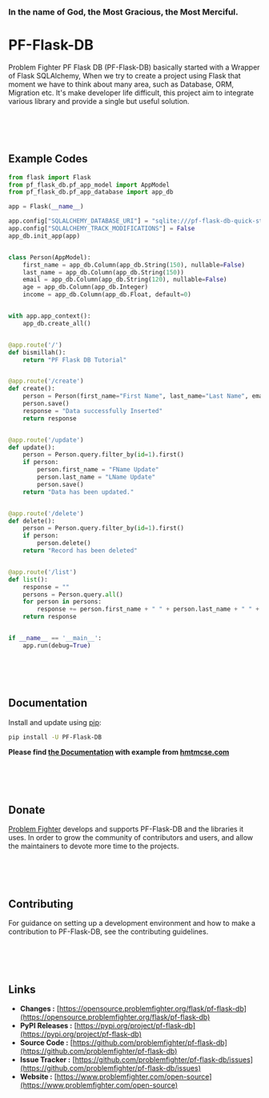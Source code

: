 ### In the name of God, the Most Gracious, the Most Merciful.

# PF-Flask-DB

Problem Fighter PF Flask DB (PF-Flask-DB) basically started with a Wrapper of Flask SQLAlchemy, When we try to create a
project using Flask that moment we have to think about many area, such as Database, ORM, Migration etc. It's make developer
life difficult, this project aim to integrate various library and provide a single but useful solution.


<br/><br/><br/>
## Example Codes
```python
from flask import Flask
from pf_flask_db.pf_app_model import AppModel
from pf_flask_db.pf_app_database import app_db

app = Flask(__name__)

app.config["SQLALCHEMY_DATABASE_URI"] = "sqlite:///pf-flask-db-quick-start.sqlite"
app.config["SQLALCHEMY_TRACK_MODIFICATIONS"] = False
app_db.init_app(app)


class Person(AppModel):
    first_name = app_db.Column(app_db.String(150), nullable=False)
    last_name = app_db.Column(app_db.String(150))
    email = app_db.Column(app_db.String(120), nullable=False)
    age = app_db.Column(app_db.Integer)
    income = app_db.Column(app_db.Float, default=0)


with app.app_context():
    app_db.create_all()


@app.route('/')
def bismillah():
    return "PF Flask DB Tutorial"


@app.route('/create')
def create():
    person = Person(first_name="First Name", last_name="Last Name", email="hmtmcse.com@gmail.com", age=22, income=500)
    person.save()
    response = "Data successfully Inserted"
    return response


@app.route('/update')
def update():
    person = Person.query.filter_by(id=1).first()
    if person:
        person.first_name = "FName Update"
        person.last_name = "LName Update"
        person.save()
    return "Data has been updated."


@app.route('/delete')
def delete():
    person = Person.query.filter_by(id=1).first()
    if person:
        person.delete()
    return "Record has been deleted"


@app.route('/list')
def list():
    response = ""
    persons = Person.query.all()
    for person in persons:
        response += person.first_name + " " + person.last_name + " " + person.email + "<br>"
    return response


if __name__ == '__main__':
    app.run(debug=True)
```



<br/><br/><br/>
## Documentation
Install and update using [pip](https://pip.pypa.io/en/stable/getting-started/):
```bash
pip install -U PF-Flask-DB
```

**Please find [the Documentation](https://www.hmtmcse.com/pf/pf-flask-db/bismillah) with example from [hmtmcse.com](https://www.hmtmcse.com/pf/pf-flask-db/bismillah)**


<br/><br/><br/>
## Donate
[Problem Fighter](https://www.problemfighter.com/) develops and supports PF-Flask-DB and the libraries it uses. In order to grow
the community of contributors and users, and allow the maintainers to devote more time to the projects.


<br/><br/><br/>
## Contributing
For guidance on setting up a development environment and how to make a contribution to PF-Flask-DB, see the contributing guidelines.


<br/><br/><br/>
## Links
* **Changes :** [https://opensource.problemfighter.org/flask/pf-flask-db](https://opensource.problemfighter.org/flask/pf-flask-db)
* **PyPI Releases :** [https://pypi.org/project/pf-flask-db](https://pypi.org/project/pf-flask-db)
* **Source Code :** [https://github.com/problemfighter/pf-flask-db](https://github.com/problemfighter/pf-flask-db)
* **Issue Tracker :** [https://github.com/problemfighter/pf-flask-db/issues](https://github.com/problemfighter/pf-flask-db/issues)
* **Website :** [https://www.problemfighter.com/open-source](https://www.problemfighter.com/open-source)

